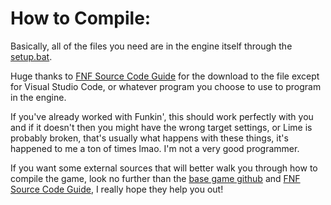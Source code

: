 # How to Compile:

Basically, all of the files you need are in the engine itself through the [setup.bat](/setup-files/setup.bat).

Huge thanks to [FNF Source Code Guide](https://gamebanana.com/tuts/13798) for the download to the file except for Visual Studio Code, or whatever program you choose to use to program in the engine. 

If you've already worked with Funkin', this should work perfectly with you and if it doesn't then you might have the wrong target settings, or Lime is probably broken, that's usually what happens with these things, it's happened to me a ton of times lmao. I'm not a very good programmer.

If you want some external sources that will better walk you through how to compile the game, look no further than the [base game github](https://github.com/ninjamuffin99/Funkin) and [FNF Source Code Guide](https://gamebanana.com/tuts/13798), I really hope they help you out!